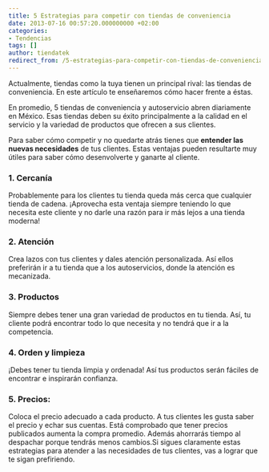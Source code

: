 ```yaml
---
title: 5 Estrategias para competir con tiendas de conveniencia
date: 2013-07-16 00:57:20.000000000 +02:00
categories:
- Tendencias
tags: []
author: tiendatek
redirect_from: /5-estrategias-para-competir-con-tiendas-de-conveniencia/
---
```

Actualmente, tiendas como la tuya tienen un principal rival: las tiendas de conveniencia. En este artículo te 
enseñaremos cómo hacer frente a éstas.

En promedio, 5 tiendas de conveniencia y autoservicio abren diariamente en México. Esas tiendas deben su éxito 
principalmente a la calidad en el servicio y la variedad de productos que ofrecen a sus clientes.

Para saber cómo competir y no quedarte atrás tienes que **entender las nuevas necesidades** de tus clientes. 
Estas ventajas pueden resultarte muy útiles para saber cómo desenvolverte y ganarte al cliente.


### **1\. Cercanía**

Probablemente para los clientes tu tienda queda más cerca que cualquier tienda de cadena. ¡Aprovecha
esta ventaja siempre teniendo lo que necesita este cliente y no darle una razón para ir más lejos a
una tienda moderna!


### **2\. Atención**

Crea lazos con tus clientes y dales atención personalizada. Así ellos preferirán ir a tu tienda que
a los autoservicios, donde la atención es mecanizada.


### **3\. Productos**

Siempre debes tener una gran variedad de productos en tu tienda. Así, tu cliente podrá encontrar todo
lo que necesita y no tendrá que ir a la competencia.


### **4\. Orden y limpieza**

¡Debes tener tu tienda limpia y ordenada! Así tus productos serán fáciles de encontrar e inspirarán
confianza.


### **5\. Precios:**

Coloca el precio adecuado a cada producto. A tus clientes les gusta saber el precio y echar sus
cuentas. Está comprobado que tener precios publicados aumenta la compra promedio. Además ahorrarás
tiempo al despachar porque tendrás menos cambios.Si sigues claramente estas estrategias para atender a
las necesidades de tus clientes, vas a lograr que te sigan prefiriendo.
    


